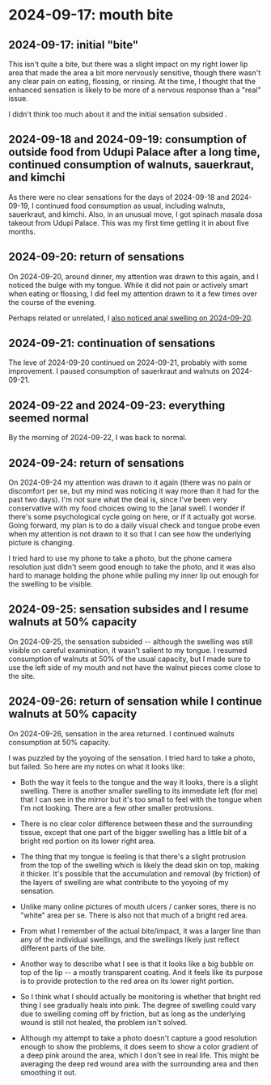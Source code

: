 # 2024-09-17: mouth bite

## 2024-09-17: initial "bite"

This isn't quite a bite, but there was a slight impact on my right
lower lip area that made the area a bit more nervously sensitive,
though there wasn't any clear pain on eating, flossing, or rinsing. At
the time, I thought that the enhanced sensation is likely to be more
of a nervous response than a "real" issue.

I didn't think too much about it and the initial sensation subsided .

## 2024-09-18 and 2024-09-19: consumption of outside food from Udupi Palace after a long time, continued consumption of walnuts, sauerkraut, and kimchi

As there were no clear sensations for the days of 2024-09-18 and
2024-09-19, I continued food consumption as usual, including walnuts,
sauerkraut, and kimchi. Also, in an unusual move, I got spinach masala
dosa takeout from Udupi Palace. This was my first time getting it in
about five months.

## 2024-09-20: return of sensations

On 2024-09-20, around dinner, my attention was drawn to this again,
and I noticed the bulge with my tongue. While it did not pain or
actively smart when eating or flossing, I did feel my attention drawn
to it a few times over the course of the evening.

Perhaps related or unrelated, I [also noticed anal swelling on
2024-09-20](2024-09-20-anal-swelling.md).

## 2024-09-21: continuation of sensations

The leve of 2024-09-20 continued on 2024-09-21, probably with some
improvement. I paused consumption of sauerkraut and walnuts on
2024-09-21.

## 2024-09-22 and 2024-09-23: everything seemed normal

By the morning of 2024-09-22, I was back to normal.

## 2024-09-24: return of sensations

On 2024-09-24 my attention was drawn to it again (there was
no pain or discomfort per se, but my mind was noticing it way more
than it had for the past two days). I'm not sure what the deal is,
since I've been very conservative with my food choices owing to the
[anal swell. I wonder if there's some psychological cycle going on
here, or if it actually got worse. Going forward, my plan is to do a
daily visual check and tongue probe even when my attention is not
drawn to it so that I can see how the underlying picture is changing.

I tried hard to use my phone to take a photo, but the phone camera
resolution just didn't seem good enough to take the photo, and it was
also hard to manage holding the phone while pulling my inner lip out
enough for the swelling to be visible.

## 2024-09-25: sensation subsides and I resume walnuts at 50% capacity

On 2024-09-25, the sensation subsided -- although the swelling was
still visible on careful examination, it wasn't salient to my
tongue. I resumed consumption of walnuts at 50% of the usual capacity,
but I made sure to use the left side of my mouth and not have the
walnut pieces come close to the site.

## 2024-09-26: return of sensation while I continue walnuts at 50% capacity

On 2024-09-26, sensation in the area returned. I continued walnuts
consumption at 50% capacity.

I was puzzled by the yoyoing of the sensation. I tried hard to take a
photo, but failed. So here are my notes on what it looks like:

* Both the way it feels to the tongue and the way it looks, there is a
  slight swelling. There is another smaller swelling to its immediate
  left (for me) that I can see in the mirror but it's too small to
  feel with the tongue when I'm not looking. There are a few other
  smaller protrusions.

* There is no clear color difference between these and the surrounding
  tissue, except that one part of the bigger swelling has a little bit
  of a bright red portion on its lower right area.

* The thing that my tongue is feeling is that there's a slight
  protrusion from the top of the swelling which is likely the dead
  skin on top, making it thicker. It's possible that the accumulation
  and removal (by friction) of the layers of swelling are what
  contribute to the yoyoing of my sensation.

* Unlike many online pictures of mouth ulcers / canker sores, there is
  no "white" area per se. There is also not that much of a bright red
  area.

* From what I remember of the actual bite/impact, it was a larger line
  than any of the individual swellings, and the swellings likely just
  reflect different parts of the bite.

* Another way to describe what I see is that it looks like a big
  bubble on top of the lip -- a mostly transparent coating. And it
  feels like its purpose is to provide protection to the red area on
  its lower right portion.

* So I think what I should actually be monitoring is whether that
  bright red thing I see gradually heals into pink. The degree of
  swelling could vary due to swelling coming off by friction, but as
  long as the underlying wound is still not healed, the problem isn't
  solved.

* Although my attempt to take a photo doesn't capture a good
  resolution enough to show the problems, it does seem to show a color
  gradient of a deep pink around the area, which I don't see in real
  life. This might be averaging the deep red wound area with the
  surrounding area and then smoothing it out.
